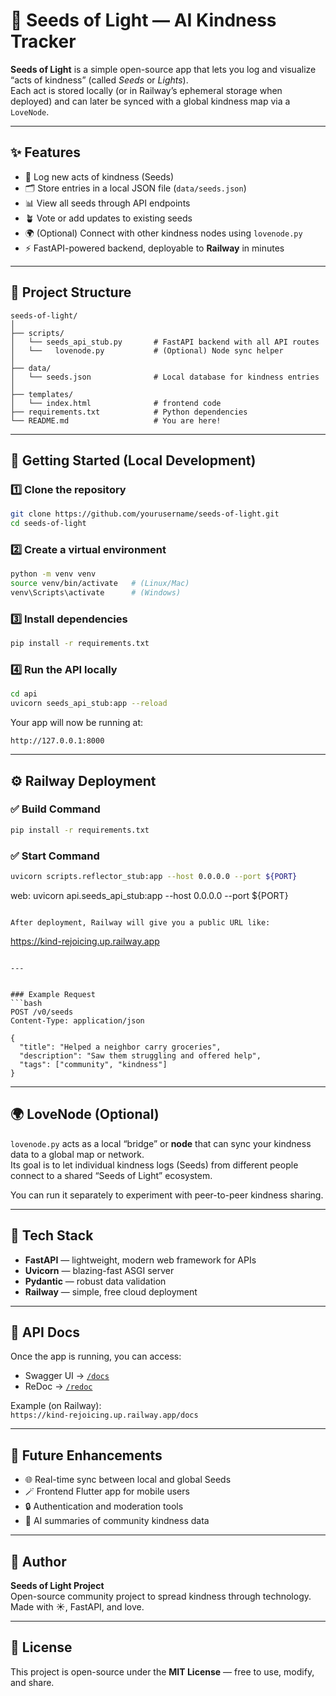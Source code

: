 # 🌱 Seeds of Light — AI Kindness Tracker

**Seeds of Light** is a simple open-source app that lets you log and visualize “acts of kindness” (called *Seeds* or *Lights*).  
Each act is stored locally (or in Railway’s ephemeral storage when deployed) and can later be synced with a global kindness map via a `LoveNode`.

---

## ✨ Features

- 📜 Log new acts of kindness (Seeds)
- 🗂️ Store entries in a local JSON file (`data/seeds.json`)
- 📊 View all seeds through API endpoints
- 🪴 Vote or add updates to existing seeds
- 🌍 (Optional) Connect with other kindness nodes using `lovenode.py`
- ⚡ FastAPI-powered backend, deployable to **Railway** in minutes

---

## 🧩 Project Structure

```
seeds-of-light/
│
├── scripts/
│   └── seeds_api_stub.py       # FastAPI backend with all API routes
│   └──   lovenode.py           # (Optional) Node sync helper
│
├── data/
│   └── seeds.json              # Local database for kindness entries
│
├── templates/
│   └── index.html              # frontend code  
├── requirements.txt            # Python dependencies
└── README.md                   # You are here!
```

---

## 🚀 Getting Started (Local Development)

### 1️⃣ Clone the repository
```bash
git clone https://github.com/yourusername/seeds-of-light.git
cd seeds-of-light
```

### 2️⃣ Create a virtual environment
```bash
python -m venv venv
source venv/bin/activate   # (Linux/Mac)
venv\Scripts\activate      # (Windows)
```

### 3️⃣ Install dependencies
```bash
pip install -r requirements.txt
```

### 4️⃣ Run the API locally
```bash
cd api
uvicorn seeds_api_stub:app --reload
```

Your app will now be running at:
```
http://127.0.0.1:8000
```

---

## ⚙️ Railway Deployment

### ✅ Build Command
```bash
pip install -r requirements.txt
```

### ✅ Start Command
```bash
uvicorn scripts.reflector_stub:app --host 0.0.0.0 --port ${PORT}
```


web: uvicorn api.seeds_api_stub:app --host 0.0.0.0 --port ${PORT}
```

After deployment, Railway will give you a public URL like:
```
https://kind-rejoicing.up.railway.app
```

---


### Example Request
```bash
POST /v0/seeds
Content-Type: application/json

{
  "title": "Helped a neighbor carry groceries",
  "description": "Saw them struggling and offered help",
  "tags": ["community", "kindness"]
}
```

---

## 🌍 LoveNode (Optional)

`lovenode.py` acts as a local “bridge” or **node** that can sync your kindness data to a global map or network.  
Its goal is to let individual kindness logs (Seeds) from different people connect to a shared “Seeds of Light” ecosystem.

You can run it separately to experiment with peer-to-peer kindness sharing.

---

## 🧠 Tech Stack

- **FastAPI** — lightweight, modern web framework for APIs  
- **Uvicorn** — blazing-fast ASGI server  
- **Pydantic** — robust data validation  
- **Railway** — simple, free cloud deployment

---

## 📖 API Docs

Once the app is running, you can access:
- Swagger UI → [`/docs`](http://127.0.0.1:8000/docs)
- ReDoc → [`/redoc`](http://127.0.0.1:8000/redoc)

Example (on Railway):  
`https://kind-rejoicing.up.railway.app/docs`

---

## 🧩 Future Enhancements
- 🌐 Real-time sync between local and global Seeds
- 🪄 Frontend Flutter app for mobile users
- 🔒 Authentication and moderation tools
- 💌 AI summaries of community kindness data

---

## 🩵 Author
**Seeds of Light Project**  
Open-source community project to spread kindness through technology.  
Made with ☀️, FastAPI, and love.

---

## 📜 License
This project is open-source under the **MIT License** — free to use, modify, and share.
